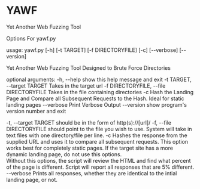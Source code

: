 # YAWF
Yet Another Web Fuzzing Tool

Options For yawf.py

usage: yawf.py [-h] [-t TARGET] [-f DIRECTORYFILE] [-c] [--verbose] [--version]

Yet Another Web Fuzzing Tool Designed to Brute Force Directories

optional arguments:
  -h, --help            show this help message and exit
  -t TARGET, --target TARGET
                        Takes in the target url
  -f DIRECTORYFILE, --file DIRECTORYFILE
                        Takes in the file containing directories
  -c                    Hash the Landing Page and Compare all Subsequent
                        Requests to the Hash. Ideal for static landing pages
  --verbose             Print Verbose Output
  --version             show program's version number and exit

-t, --target
            TARGET should be in the form of http(s)://[url]/
-f, --file
            DIRECTORYFILE should point to the file you wish to use.
            System will take in text files with one directory/file per line.
 -c         Hashes the response from the supplied URL and uses it to compare all subsequent requests.
            This option works best for completely static pages.
            If the target site has a more dynamic landing page, do not use this options.  
            Without this options, the script will review the HTML and find what percent of the page is different.
            Script will report all responses that are 5% different.
  --verbose Prints all responses, whether they are identical to the intial landing page, or not. 
